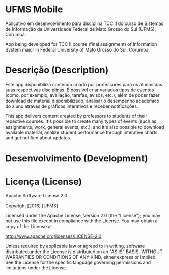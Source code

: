 # UFMS Mobile
Aplicativo em desenvolvimento para disciplina TCC II do curso de Sistemas de Informação da Universidade Federal de Mato Grosso do Sul (UFMS), Corumbá.

App being developed for TCC II course (final assignment) of Information System major in Federal University of Mato Grosso do Sul, Corumba.

# Descrição (Description)
Este app disponibiliza conteúdo criado por professores para os alunos das suas respectivas disciplinas. É possível criar variados tipos de eventos (como, por exemplo, avaliação, tarefas, avisos, etc.), além de poder fazer download de material disponibilizado, analisar o desempenho acadêmico do aluno através de gráficos interativos e receber notificações.

This app delivers content created by professors to students of their repective courses. It's possible to create many types of events (such as assignments, work, general events, etc.), and it's also possible to download available material, analize student performance through interative charts and get notified about updates.

# Desenvolvimento (Development)

# Licença (License)

Apache Software License 2.0

Copyright [2016] [UFMS] 
  
Licensed under the Apache License, Version 2.0 (the "License"); 
you may not use this file except in compliance with the License. 
You may obtain a copy of the License at 
  
   http://www.apache.org/licenses/LICENSE-2.0 
  
Unless required by applicable law or agreed to in writing, software 
distributed under the License is distributed on an "AS IS" BASIS, 
WITHOUT WARRANTIES OR CONDITIONS OF ANY KIND, either express or implied. 
See the License for the specific language governing permissions and 
limitations under the License. 
